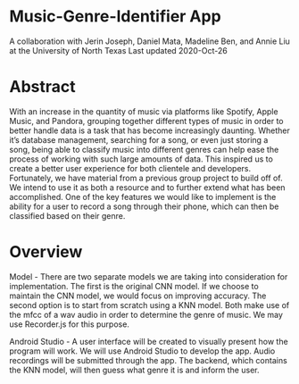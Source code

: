 # Music-Genre-Identifier App
A collaboration with Jerin Joseph, Daniel Mata, Madeline Ben, and Annie Liu at the University of North Texas
Last updated 2020-Oct-26

# Abstract
With an increase in the quantity of music via platforms like Spotify, Apple Music, and Pandora, grouping together different types of music in order to better handle data is a task that has become increasingly daunting. Whether it’s database management, searching for a song, or even just storing a song, being able to classify music into different genres can help ease the process of working with such large amounts of data. This inspired us to create a better user experience for both clientele and developers.
Fortunately, we have material from a previous group project to build off of. We intend to use it as both a resource and to further extend what has been accomplished. One of the key features we would like to implement is the ability for a user to record a song through their phone, which can then be classified based on their genre. 

# Overview
Model - 
There are two separate models we are taking into consideration for implementation. The first is the original CNN model. If we choose to maintain the CNN model, we would focus on improving accuracy. The second option is to start from scratch using a KNN model. Both make use of the mfcc of a wav audio in order to determine the genre of music. We may use Recorder.js for this purpose.

Android Studio - 
A user interface will be created to visually present how the program will work. We will use Android Studio to develop the app. Audio recordings will be submitted through the app. The backend, which contains the KNN model, will then guess what genre it is and inform the user.


